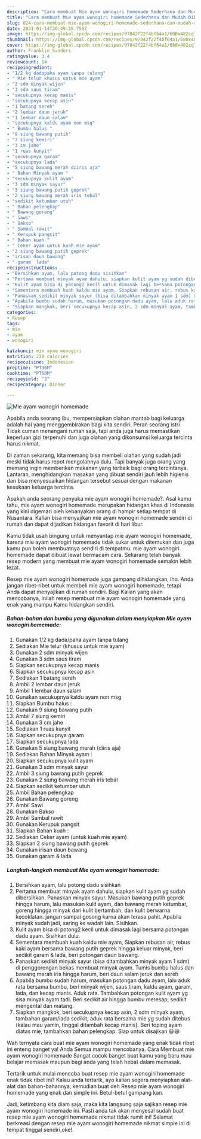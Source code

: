 ```yaml
---
description: "Cara membuat Mie ayam wonogiri homemade Sederhana dan Mudah Dibuat"
title: "Cara membuat Mie ayam wonogiri homemade Sederhana dan Mudah Dibuat"
slug: 824-cara-membuat-mie-ayam-wonogiri-homemade-sederhana-dan-mudah-dibuat
date: 2021-01-14T20:49:35.756Z
image: https://img-global.cpcdn.com/recipes/97842f22f4bf64a1/680x482cq70/mie-ayam-wonogiri-homemade-foto-resep-utama.jpg
thumbnail: https://img-global.cpcdn.com/recipes/97842f22f4bf64a1/680x482cq70/mie-ayam-wonogiri-homemade-foto-resep-utama.jpg
cover: https://img-global.cpcdn.com/recipes/97842f22f4bf64a1/680x482cq70/mie-ayam-wonogiri-homemade-foto-resep-utama.jpg
author: Franklin Sanders
ratingvalue: 3.4
reviewcount: 14
recipeingredient:
- "1/2 kg dadapaha ayam tanpa tulang"
- " Mie telur khusus untuk mie ayam"
- "2 sdm minyak wijen"
- "3 sdm saus tiram"
- "secukupnya kecap manis"
- "secukupnya kecap asin"
- "1 batang sereh"
- "2 lembar daun jeruk"
- "1 lembar daun salam"
- "secukupnya kaldu ayam non msg"
- " Bumbu halus "
- "9 siung bawang putih"
- "7 siung kemiri"
- "3 cm jahe"
- "1 ruas kunyit"
- "secukupnya garam"
- "secukupnya lada"
- "5 siung bawang merah diiris aja"
- " Bahan Minyak ayam "
- "secukupnya kulit ayam"
- "3 sdm minyak sayur"
- "3 siung bawang putih geprek"
- "2 siung bawang merah iris tebal"
- "sedikit ketumbar utuh"
- " Bahan pelengkap"
- " Bawang goreng"
- " Sawi"
- " Bakso"
- " Sambal rawit"
- " Kerupuk pangsit"
- " Bahan kuah "
- " Ceker ayam untuk kuah mie ayam"
- "2 siung bawang putih geprek"
- "irisan daun bawang"
- " garam  lada"
recipeinstructions:
- "Bersihkan ayam, lalu potong dadu sisihkan"
- "Pertama membuat minyak ayam dahulu, siapkan kulit ayam yg sudah dibersihkan. Panaskan minyak sayur. Masukan bawang putih geprek hingga harum, lalu masukan kulit ayam, dan bawang merah ketumbar, goreng hingga minyak dari kulit bertambah, dan kulit berwarna kecoklatan. jangan sampai gosong karna akan terasa pahit. Apabila minyak sudah jadi, saring ke wadah lain. Sisihkan."
- "Kulit ayam bisa di potong2 kecil untuk dimasak lagi bersama potongan dadu ayam. Sisihkan dulu."
- "Sementara membuah kuah kaldu mie ayam, Siapkan rebusan air, rebus kaki ayam bersama bawang putih geprek hingga keluar minyak, beri sedikit garam &amp; lada, beri potongan daun bawang."
- "Panaskan sedikit minyak sayur (bisa ditambahkan minyak ayam 1 sdm) di penggorengan bekas membuat minyak ayam. Tumis bumbu halus dan bawang merah iris hingga harum, beri daun salam jeruk dan sereh"
- "Apabila bumbu sudah harum, masukan potongan dadu ayam, lalu aduk rata bersama bumbu, beri minyak wijen, saus tiram, kaldu ayam, garam, lada, dan kecap manis. Aduk rata. Tambahkan potongan kulit ayam yg sisa minyak ayam tadi. Beri sedikit air hingga bumbu meresap, sedikit mengental dan matang."
- "Siapkan mangkok, beri secukupnya kecap asin, 2 sdm minyak ayam, tambahan garam/lada sedikit, aduk rata bersama mie yg sudah ditebus (kalau mau yamin, tinggal ditambah kecap manis). Beri toping ayam diatas mie, tambahkan bahan pelengkap. Siap untuk disajikan 😃😃"
categories:
- Resep
tags:
- mie
- ayam
- wonogiri

katakunci: mie ayam wonogiri 
nutrition: 220 calories
recipecuisine: Indonesian
preptime: "PT36M"
cooktime: "PT60M"
recipeyield: "3"
recipecategory: Dinner

---
```



![Mie ayam wonogiri homemade](https://img-global.cpcdn.com/recipes/97842f22f4bf64a1/680x482cq70/mie-ayam-wonogiri-homemade-foto-resep-utama.jpg)

Apabila anda seorang ibu, mempersiapkan olahan mantab bagi keluarga adalah hal yang menggembirakan bagi kita sendiri. Peran seorang istri Tidak cuman menangani rumah saja, tapi anda juga harus memastikan keperluan gizi terpenuhi dan juga olahan yang dikonsumsi keluarga tercinta harus nikmat.

Di zaman  sekarang, kita memang bisa membeli olahan yang sudah jadi meski tidak harus repot mengolahnya dulu. Tapi banyak juga orang yang memang ingin memberikan makanan yang terbaik bagi orang tercintanya. Lantaran, menghidangkan masakan yang dibuat sendiri jauh lebih higienis dan bisa menyesuaikan hidangan tersebut sesuai dengan makanan kesukaan keluarga tercinta. 



Apakah anda seorang penyuka mie ayam wonogiri homemade?. Asal kamu tahu, mie ayam wonogiri homemade merupakan hidangan khas di Indonesia yang kini digemari oleh kebanyakan orang di hampir setiap tempat di Nusantara. Kalian bisa menyajikan mie ayam wonogiri homemade sendiri di rumah dan dapat dijadikan hidangan favorit di hari libur.

Kamu tidak usah bingung untuk menyantap mie ayam wonogiri homemade, karena mie ayam wonogiri homemade tidak sukar untuk ditemukan dan juga kamu pun boleh membuatnya sendiri di tempatmu. mie ayam wonogiri homemade dapat dibuat lewat bermacam cara. Sekarang telah banyak resep modern yang membuat mie ayam wonogiri homemade semakin lebih lezat.

Resep mie ayam wonogiri homemade juga gampang dihidangkan, lho. Anda jangan ribet-ribet untuk membeli mie ayam wonogiri homemade, tetapi Anda dapat menyajikan di rumah sendiri. Bagi Kalian yang akan mencobanya, inilah resep membuat mie ayam wonogiri homemade yang enak yang mampu Kamu hidangkan sendiri.

<!--inarticleads1-->

##### Bahan-bahan dan bumbu yang digunakan dalam menyiapkan Mie ayam wonogiri homemade:

1. Gunakan 1/2 kg dada/paha ayam tanpa tulang
1. Sediakan  Mie telur (khusus untuk mie ayam)
1. Gunakan 2 sdm minyak wijen
1. Gunakan 3 sdm saus tiram
1. Siapkan secukupnya kecap manis
1. Siapkan secukupnya kecap asin
1. Sediakan 1 batang sereh
1. Ambil 2 lembar daun jeruk
1. Ambil 1 lembar daun salam
1. Gunakan secukupnya kaldu ayam non msg
1. Siapkan  Bumbu halus :
1. Gunakan 9 siung bawang putih
1. Ambil 7 siung kemiri
1. Gunakan 3 cm jahe
1. Sediakan 1 ruas kunyit
1. Siapkan secukupnya garam
1. Siapkan secukupnya lada
1. Gunakan 5 siung bawang merah (diiris aja)
1. Sediakan  Bahan Minyak ayam :
1. Siapkan secukupnya kulit ayam
1. Gunakan 3 sdm minyak sayur
1. Ambil 3 siung bawang putih geprek
1. Gunakan 2 siung bawang merah iris tebal
1. Siapkan sedikit ketumbar utuh
1. Ambil  Bahan pelengkap
1. Gunakan  Bawang goreng
1. Ambil  Sawi
1. Gunakan  Bakso
1. Ambil  Sambal rawit
1. Gunakan  Kerupuk pangsit
1. Siapkan  Bahan kuah :
1. Sediakan  Ceker ayam (untuk kuah mie ayam)
1. Siapkan 2 siung bawang putih geprek
1. Gunakan irisan daun bawang
1. Gunakan  garam &amp; lada




<!--inarticleads2-->

##### Langkah-langkah membuat Mie ayam wonogiri homemade:

1. Bersihkan ayam, lalu potong dadu sisihkan
1. Pertama membuat minyak ayam dahulu, siapkan kulit ayam yg sudah dibersihkan. Panaskan minyak sayur. Masukan bawang putih geprek hingga harum, lalu masukan kulit ayam, dan bawang merah ketumbar, goreng hingga minyak dari kulit bertambah, dan kulit berwarna kecoklatan. jangan sampai gosong karna akan terasa pahit. Apabila minyak sudah jadi, saring ke wadah lain. Sisihkan.
1. Kulit ayam bisa di potong2 kecil untuk dimasak lagi bersama potongan dadu ayam. Sisihkan dulu.
1. Sementara membuah kuah kaldu mie ayam, Siapkan rebusan air, rebus kaki ayam bersama bawang putih geprek hingga keluar minyak, beri sedikit garam &amp; lada, beri potongan daun bawang.
1. Panaskan sedikit minyak sayur (bisa ditambahkan minyak ayam 1 sdm) di penggorengan bekas membuat minyak ayam. Tumis bumbu halus dan bawang merah iris hingga harum, beri daun salam jeruk dan sereh
1. Apabila bumbu sudah harum, masukan potongan dadu ayam, lalu aduk rata bersama bumbu, beri minyak wijen, saus tiram, kaldu ayam, garam, lada, dan kecap manis. Aduk rata. Tambahkan potongan kulit ayam yg sisa minyak ayam tadi. Beri sedikit air hingga bumbu meresap, sedikit mengental dan matang.
1. Siapkan mangkok, beri secukupnya kecap asin, 2 sdm minyak ayam, tambahan garam/lada sedikit, aduk rata bersama mie yg sudah ditebus (kalau mau yamin, tinggal ditambah kecap manis). Beri toping ayam diatas mie, tambahkan bahan pelengkap. Siap untuk disajikan 😃😃




Wah ternyata cara buat mie ayam wonogiri homemade yang enak tidak ribet ini enteng banget ya! Anda Semua mampu mencobanya. Cara Membuat mie ayam wonogiri homemade Sangat cocok banget buat kamu yang baru mau belajar memasak maupun bagi anda yang telah hebat dalam memasak.

Tertarik untuk mulai mencoba buat resep mie ayam wonogiri homemade enak tidak ribet ini? Kalau anda tertarik, ayo kalian segera menyiapkan alat-alat dan bahan-bahannya, kemudian buat deh Resep mie ayam wonogiri homemade yang enak dan simple ini. Betul-betul gampang kan. 

Jadi, ketimbang kita diam saja, maka kita langsung saja sajikan resep mie ayam wonogiri homemade ini. Pasti anda tak akan menyesal sudah buat resep mie ayam wonogiri homemade nikmat tidak rumit ini! Selamat berkreasi dengan resep mie ayam wonogiri homemade nikmat simple ini di tempat tinggal sendiri,oke!.

